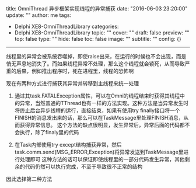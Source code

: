 title: OmniThread 异步框架实现线程的异常捕获
date: "2016-06-03 23:20:00"
update: ""
author: me
tags:
- Delphi XE8-OmniThreadLibrary
categories:
- Delphi XE8-OmniThreadLibrary
topic: ""
cover: ""
draft: false
preview: ""
top: false
type: ""
hide: false
toc: false
image: ""
subtitle: ""
config: {}


---



线程里的异常会被系统吞噬掉，即使raise出来，在运行的时候也不会出现，而是悄无声息地消失了。而如果线程异常不处理，那么这个线程就会锁死，从而导致严重的后果，例如推出程序时，死在进程里，线程的恐怖啊

现在有两种方式进行捕获其异常并转移到主线程来统一处理

1. 通过其task.FATALException属性，可以在Omni的线程结束时获得其线程中的异常，当然普通的TThread也有一样的方法实现。这种方法是当异常发生时将终止后台异步线程的运行，直接结束，如果有使用try finally接口将一个FINISH的消息发出来的话，那么可以在TaskMessage里处理FINISH消息，从而获得异常信息。
这个方法的缺点很明显，发生异常后，异常后面的代码都不会执行，除了finaly里的代码

2. 在Task内部使用try except结构捕获异常，然后task.comm.send(MSG_ERROR,Exception)将异常发送到TaskMessage里进行处理即可
这种方法的话可以保证即使线程里的一部分代码发生异常，其他剩余的代码仍然可以执行完成，不至于导致很不正常的结构

因此选择第二种方法
